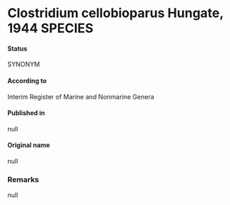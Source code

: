 Clostridium cellobioparus Hungate, 1944 SPECIES
=======

#### Status
SYNONYM

#### According to
Interim Register of Marine and Nonmarine Genera

#### Published in
null

#### Original name
null

### Remarks
null